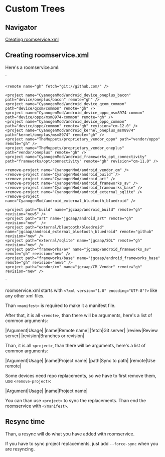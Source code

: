 Custom Trees
============

Navigator
---------
[Creating roomservice.xml](#creating-roomservice-xml)

Creating roomservice.xml
------------------------
Here's a roomservice.xml:

`
<?xml version="1.0" encoding="UTF-8"?>
<manifest> 
 
<!-- Remotes -->
    <remote name="gh" fetch="git://github.com/" />

<!-- New Repo Files -->
    <project name="CyanogenMod/android_device_oneplus_bacon" path="device/oneplus/bacon" remote="gh" />
    <project name="CyanogenMod/android_device_qcom_common" path="device/qcom/common" remote="gh" />
    <project name="CyanogenMod/android_device_oppo_msm8974-common" path="device/oppo/msm8974-common" remote="gh" />
    <project name="CyanogenMod/android_device_oppo_common" path="device/oppo/common" remote="gh" revision="cm-12.0" />
    <project name="CyanogenMod/android_kernel_oneplus_msm8974" path="kernel/oneplus/msm8974" remote="gh" />
    <project name="TheMuppets/proprietary_vendor_oppo" path="vendor/oppo" remote="gh" />
    <project name="TheMuppets/proprietary_vendor_oneplus" path="vendor/oneplus" remote="gh" />
    <project name="CyanogenMod/android_frameworks_opt_connectivity" path="frameworks/opt/connectivity" remote="gh" revision="cm-11.0" />

<!-- Repo Removes -->
    <remove-project name="CyanogenMod/android_vendor_cm" />
    <remove-project name="CyanogenMod/android_build" />
    <remove-project name="CyanogenMod/android_art" />
    <remove-project name="CyanogenMod/android_frameworks_av" />
    <remove-project name="CyanogenMod/android_frameworks_base" />
    <remove-project name="CyanogenMod/android_external_sqlite" />
    <remove-project name="CyanogenMod/android_external_bluetooth_bluedroid" />

<!-- Repo Replacements -->
    <project path="build" name="jgcaap/android_build" remote="gh" revision="new5" />
    <project path="art" name="jgcaap/android_art" remote="gh" revision="new"  />
    <project path="external/bluetooth/bluedroid" name="jgcaap/android_external_bluetooth_bluedroid" remote="github" revision="new" />
    <project path="external/sqlite" name="jgcaap/SQL" remote="gh" revision="new" />
    <project path="frameworks/av" name="jgcaap/android_frameworks_av" remote="gh" revision="new" />
    <project path="frameworks/base" name="jgcaap/android_frameworks_base" remote="gh" revision="new5" />
    <project path="vendor/cm" name="jgcaap/CM_Vendor" remote="gh" revision="new" />
</manifest>
`

roomservice.xml starts with `<?xml version="1.0" encoding="UTF-8"?>` like any other xml files.

Than `<manifest>` is required to make it a manifest file.

After that, it is all `<remote>`, than there will be arguments, here's a list of common arguments:

|Argument|Usage|
|name|Remote name|
|fetch|Git server|
|review|Review server|
|revision|Branches or revision|

Than, it is all `<project>`, than there will be arguments, here's a list of common arguments:

|Argument|Usage|
|name|Project name|
|path|Sync to path|
|remote|Use remote|

Some devices need repo replacements, so we have to first remove them, use `<remove-project>`:

|Argument|Usage|
|name|Project name|

You can than use `<project>` to sync the replacements. Than end the roomservice with `</manifest>`.

Resync time
-----------

Than, a resync will do what you have added with roomservice.

If you have to sync project replacements, just add `--force-sync` when you are resyncing.
